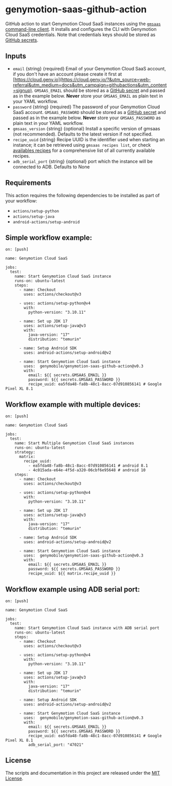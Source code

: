 # genymotion-saas-github-action

GitHub action to start Genymotion Cloud SaaS instances using the
[`gmsaas` command-line client](https://docs.genymotion.com/gmsaas/1.x/). It
installs and configures the CLI with Genymotion Cloud SaaS credentials. Note
that credentials keys should be stored as [GitHub secrets](https://docs.github.com/en/actions/reference/encrypted-secrets#creating-encrypted-secrets-for-an-organization).


## Inputs

- `email` {string} {required} Email of your Genymotion Cloud SaaS account, if you don't have an account please create it first at [https://cloud.geny.io](https://cloud.geny.io/?&utm_source=web-referral&utm_medium=docs&utm_campaign=githubactions&utm_content=signup). `GMSAAS_EMAIL` should be stored as a [GitHub secret](https://docs.github.com/en/actions/reference/encrypted-secrets#creating-encrypted-secrets-for-an-organization) and passed as in the
  example below. **Never** store your `GMSAAS_EMAIL` as plain text in your YAML workflow.
- `password` {string} {required} The password of your Genymotion Cloud SaaS account. `GMSAAS_PASSWORD` should be stored as a [GitHub secret](https://docs.github.com/en/actions/reference/encrypted-secrets#creating-encrypted-secrets-for-an-organization) and passed as in the
  example below. **Never** store your `GMSAAS_PASSWORD` as plain text in your YAML workflow.
- `gmsaas_version` {string} {optional} Install a specific version of gmsaas (not recommended). Defaults to the latest version if not specified.
- `recipe_uuid` {string} Recipe UUID is the identifier used when starting an instance; it can be retrieved using `gmsaas recipes list`,
or check [availables recipes](https://support.genymotion.com/hc/en-us/articles/360007473658-Supported-Android-devices-templates-for-Genymotion-Cloud-SaaS) for a comprehensive list of all currently available recipes.
- `adb_serial_port` {string} {optional} port which the instance will be connected to ADB. Defaults to None


## Requirements
This action requires the following dependencies to be installed as part of your workflow:
- `actions/setup-python`
- `actions/setup-java`
- `android-actions/setup-android`


## Simple workflow example:

```
on: [push]

name: Genymotion Cloud SaaS 

jobs:
  test:
    name: Start Genymotion Cloud SaaS instance
    runs-on: ubuntu-latest
    steps:
      - name: Checkout
        uses: actions/checkout@v3

      - uses: actions/setup-python@v4
        with:
          python-version: "3.10.11"

      - name: Set up JDK 17
        uses: actions/setup-java@v3
        with:
          java-version: "17"
          distribution: "temurin"

      - name: Setup Android SDK
        uses: android-actions/setup-android@v2

      - name: Start Genymotion Cloud SaaS instance
        uses:  genymobile/genymotion-saas-github-action@v0.3
        with:
          email: ${{ secrets.GMSAAS_EMAIL }}
          password: ${{ secrets.GMSAAS_PASSWORD }}
          recipe_uuid: ea5fda48-fa8b-48c1-8acc-07d910856141 # Google Pixel XL 8.1
```

## Workflow example with multiple devices:

```
on: [push]

name: Genymotion Cloud SaaS 

jobs:
  test:
    name: Start Multiple Genymotion Cloud SaaS instances
    runs-on: ubuntu-latest
    strategy:
      matrix:
        recipe_uuid:
          - ea5fda48-fa8b-48c1-8acc-07d910856141 # android 8.1
          - 4c015ada-e64e-4f5d-a320-06cbf6e95648 # android 10
    steps:
      - name: Checkout
        uses: actions/checkout@v3

      - uses: actions/setup-python@v4
        with:
          python-version: "3.10.11"

      - name: Set up JDK 17
        uses: actions/setup-java@v3
        with:
          java-version: "17"
          distribution: "temurin"

      - name: Setup Android SDK
        uses: android-actions/setup-android@v2

      - name: Start Genymotion Cloud SaaS instance
        uses:  genymobile/genymotion-saas-github-action@v0.3
        with:
          email: ${{ secrets.GMSAAS_EMAIL }}
          password: ${{ secrets.GMSAAS_PASSWORD }}
          recipe_uuid: ${{ matrix.recipe_uuid }}
```

## Workflow example using ADB serial port:

```
on: [push]

name: Genymotion Cloud SaaS 

jobs:
  test:
    name: Start Genymotion Cloud SaaS instance with ADB serial port
    runs-on: ubuntu-latest
    steps:
      - name: Checkout
        uses: actions/checkout@v3

      - uses: actions/setup-python@v4
        with:
          python-version: "3.10.11"

      - name: Set up JDK 17
        uses: actions/setup-java@v3
        with:
          java-version: "17"
          distribution: "temurin"

      - name: Setup Android SDK
        uses: android-actions/setup-android@v2

      - name: Start Genymotion Cloud SaaS instance
        uses:  genymobile/genymotion-saas-github-action@v0.3
        with:
          email: ${{ secrets.GMSAAS_EMAIL }}
          password: ${{ secrets.GMSAAS_PASSWORD }}
          recipe_uuid: ea5fda48-fa8b-48c1-8acc-07d910856141 # Google Pixel XL 8.1
          adb_serial_port: "47021"
```

## License

The scripts and documentation in this project are
released under the [MIT License](LICENSE).
